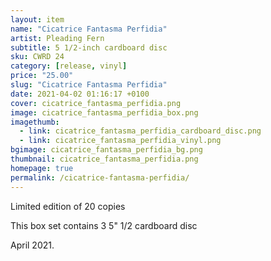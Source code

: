 ```yaml
---
layout: item
name: "Cicatrice Fantasma Perfidia"
artist: Pleading Fern
subtitle: 5 1/2-inch cardboard disc
sku: CWRD 24
category: [release, vinyl]
price: "25.00"
slug: "Cicatrice Fantasma Perfidia"
date: 2021-04-02 01:16:17 +0100
cover: cicatrice_fantasma_perfidia.png
image: cicatrice_fantasma_perfidia_box.png
imagethumb:
  - link: cicatrice_fantasma_perfidia_cardboard_disc.png
  - link: cicatrice_fantasma_perfidia_vinyl.png
bgimage: cicatrice_fantasma_perfidia_bg.png
thumbnail: cicatrice_fantasma_perfidia.png
homepage: true
permalink: /cicatrice-fantasma-perfidia/
---
```


Limited edition of 20 copies

This box set contains 3 5" 1/2 cardboard disc

April  2021.
